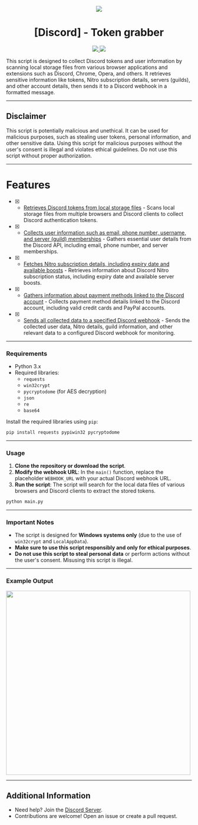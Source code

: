 
<p align="center">
  <img src="https://3684636823-files.gitbook.io/~/files/v0/b/gitbook-x-prod.appspot.com/o/spaces%2FAAWXLgBhsxb38Q3iF3ha%2Fsocialpreview%2FJYYwVSNx9yLnXY8adfAU%2Fbanner.png?alt=media&token=264b3ce3-6643-4b55-8990-ca5cd2516dce">
</p>

<h1 align="center">[Discord] - Token grabber</h1>
<p align="center">
  <a href="https://github.com/AstraaDev/Discord-SelfBot/blob/main/LICENSE">
    <img src="https://img.shields.io/badge/License-MIT-important">
  </a>
  <a href="https://github.com/AstraaDev">
    <img src="https://img.shields.io/github/repo-size/AstraaDev/Discord-Token-Grabber.svg?label=Repo%20size&style=flat-square">
  </a>
</p>

This script is designed to collect Discord tokens and user information by scanning local storage files from various browser applications and extensions such as Discord, Chrome, Opera, and others. It retrieves sensitive information like tokens, Nitro subscription details, servers (guilds), and other account details, then sends it to a Discord webhook in a formatted message.

---

## Disclaimer
This script is potentially malicious and unethical. It can be used for malicious purposes, such as stealing user tokens, personal information, and other sensitive data. Using this script for malicious purposes without the user's consent is illegal and violates ethical guidelines. Do not use this script without proper authorization.

---

# Features
- [x] - [Retrieves Discord tokens from local storage files](https://github.com/AstraaDev/Discord-Token-Grabber) - Scans local storage files from multiple browsers and Discord clients to collect Discord authentication tokens. 
- [x] - [Collects user information such as email, phone number, username, and server (guild) memberships](https://github.com/AstraaDev/Discord-Token-Grabber) - Gathers essential user details from the Discord API, including email, phone number, and server memberships.
- [x] - [Fetches Nitro subscription details, including expiry date and available boosts](https://github.com/AstraaDev/Discord-Token-Grabber) - Retrieves information about Discord Nitro subscription status, including expiry date and available server boosts.
- [x] - [Gathers information about payment methods linked to the Discord account](https://github.com/AstraaDev/Discord-Token-Grabber) - Collects payment method details linked to the Discord account, including valid credit cards and PayPal accounts.
- [x] - [Sends all collected data to a specified Discord webhook](https://github.com/AstraaDev/Discord-Token-Grabber) - Sends the collected user data, Nitro details, guild information, and other relevant data to a configured Discord webhook for monitoring.

---

### Requirements
- Python 3.x
- Required libraries:
  - `requests`
  - `win32crypt`
  - `pycryptodome` (for AES decryption)
  - `json`
  - `re`
  - `base64`
  
Install the required libraries using `pip`:

```bash
pip install requests pypiwin32 pycryptodome
```

---

### Usage
1. **Clone the repository or download the script**.
2. **Modify the webhook URL**: In the `main()` function, replace the placeholder `WEBHOOK_URL` with your actual Discord webhook URL.
3. **Run the script**: The script will search for the local data files of various browsers and Discord clients to extract the stored tokens.
   
```bash
python main.py
```

---

### Important Notes
- The script is designed for **Windows systems only** (due to the use of `win32crypt` and `LocalAppData`).
- **Make sure to use this script responsibly and only for ethical purposes**.
- **Do not use this script to steal personal data** or perform actions without the user's consent. Misusing this script is illegal.

---

### Example Output

<img src="https://cdn.discordapp.com/attachments/1033450243481677874/1064212640332775565/614B4832-BC76-4C2F-95DD-6175E6D22BAB.png?ex=679eee01&is=679d9c81&hm=c313cfa1eb935b232e02a3c8e1e33af1bafdfe757149a498556bf79e740cb97b&" width="500">

---

## Additional Information
- Need help? Join the [Discord Server](https://discord.gg/PKR7nM9j9U).
- Contributions are welcome! Open an issue or create a pull request.
